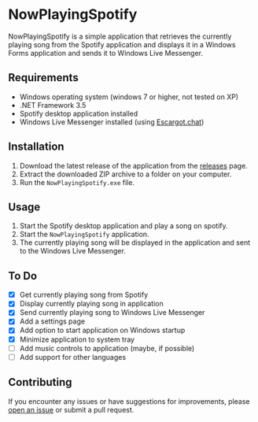 ﻿# NowPlayingSpotify

NowPlayingSpotify is a simple application that retrieves the currently playing song from the Spotify application and displays it in a Windows Forms application and sends it to Windows Live Messenger.

## Requirements

- Windows operating system (windows 7 or higher, not tested on XP)
- .NET Framework 3.5
- Spotify desktop application installed
- Windows Live Messenger installed (using [Escargot.chat](https://escargot.chat/))

## Installation

1. Download the latest release of the application from the [releases](https://github.com/Frenvius/NowPlayingSpotify/releases) page.
2. Extract the downloaded ZIP archive to a folder on your computer.
3. Run the `NowPlayingSpotify.exe` file.

## Usage

1. Start the Spotify desktop application and play a song on spotify.
2. Start the `NowPlayingSpotify` application.
3. The currently playing song will be displayed in the application and sent to the Windows Live Messenger.

## To Do
- [x] Get currently playing song from Spotify
- [x] Display currently playing song in application
- [x] Send currently playing song to Windows Live Messenger
- [x] Add a settings page
- [x] Add option to start application on Windows startup
- [x] Minimize application to system tray
- [ ] Add music controls to application (maybe, if possible)
- [ ] Add support for other languages

## Contributing

If you encounter any issues or have suggestions for improvements, please [open an issue](https://github.com/Frenvius/NowPlayingSpotify/issues) or submit a pull request.
